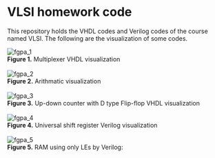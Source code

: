 # VLSI homework code
This repository holds the VHDL codes and Verilog codes of the course named VLSI. The following are the visualization of some codes.

![fgpa_1](https://user-images.githubusercontent.com/16127951/144873251-61ce13d2-64c3-4389-83e4-41943532eb66.png)
\
**Figure 1.** Multiplexer VHDL visualization 
\
\
![fgpa_2](https://user-images.githubusercontent.com/16127951/144873622-7406c70c-fa75-4ec4-b6ab-5b831c849136.png)
\
**Figure 2.** Arithmatic visualization 
\
\
![fgpa_3](https://user-images.githubusercontent.com/16127951/144873008-fbb37224-9fb3-47ac-9851-f25a7d598141.png)
\
**Figure 3.** Up-down counter with D type Flip-flop VHDL visualization
\
\
![fgpa_4](https://user-images.githubusercontent.com/16127951/144873076-822d5c42-4e52-4824-9b89-db66cc9ee99e.png)
\
**Figure 4.** Universal shift register Verilog visualization
\
\
![fgpa_5](https://user-images.githubusercontent.com/16127951/144873154-ffae4441-aa4a-4a0c-8f78-b4c00340cc9e.png)
\
**Figure 5.** RAM using only LEs by Verilog:


